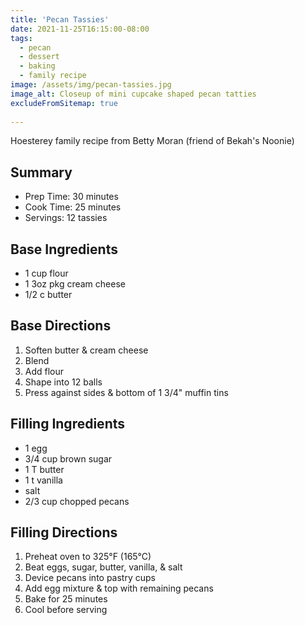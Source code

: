 ```yaml
---
title: 'Pecan Tassies'
date: 2021-11-25T16:15:00-08:00
tags:
  - pecan
  - dessert
  - baking
  - family recipe
image: /assets/img/pecan-tassies.jpg
image_alt: Closeup of mini cupcake shaped pecan tatties
excludeFromSitemap: true
  
---
```


Hoesterey family recipe from Betty Moran (friend of Bekah's Noonie)

## Summary

- Prep Time: 30 minutes
- Cook Time: 25 minutes
- Servings: 12 tassies

## Base Ingredients

- 1 cup flour
- 1 3oz pkg cream cheese
- 1/2 c butter

## Base Directions

1. Soften butter & cream cheese
1. Blend
1. Add flour
1. Shape into 12 balls
1. Press against sides & bottom of 1 3/4" muffin tins

## Filling Ingredients

- 1 egg
- 3/4 cup brown sugar
- 1 T butter
- 1 t vanilla
- salt
- 2/3 cup chopped pecans

## Filling Directions

1. Preheat oven to 325°F (165°C)
1. Beat eggs, sugar, butter, vanilla, & salt
1. Device pecans into pastry cups
1. Add egg mixture & top with remaining pecans
1. Bake for 25 minutes
1. Cool before serving
